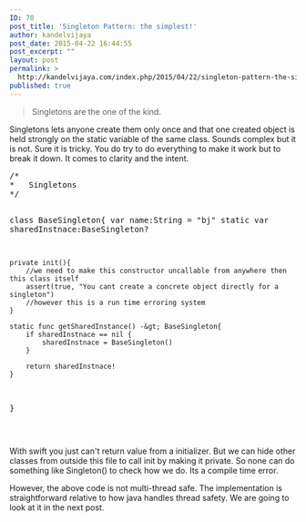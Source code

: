 ```yaml
---
ID: 70
post_title: 'Singleton Pattern: the simplest!'
author: kandelvijaya
post_date: 2015-04-22 16:44:55
post_excerpt: ""
layout: post
permalink: >
  http://kandelvijaya.com/index.php/2015/04/22/singleton-pattern-the-simplest/
published: true
---
```

<blockquote>Singletons are the one of the kind.</blockquote>
Singletons lets anyone create them only once and that one created object is held strongly on the static variable of the same class. Sounds complex but it is not. Sure it is tricky. You do try to do everything to make it work but to break it down. It comes to clarity and the intent.
<pre class="lang:default decode:true " title="A singleton implementation in Swift. ">/*
*   Singletons
*/

class BaseSingleton{
    var name:String = "bj"
    static var sharedInstnace:BaseSingleton?

    private init(){
        //we need to make this constructor uncallable from anywhere then this class itself
        assert(true, "You cant create a concrete object directly for a singleton")
        //however this is a run time erroring system
    }

    static func getSharedInstance() -&gt; BaseSingleton{
        if sharedInstnace == nil {
            sharedInstnace = BaseSingleton()
        }

        return sharedInstnace!
    }
}
</pre>
&nbsp;

With swift you just can't return value from a initializer. But we can hide other classes from outside this file to call init by making it private. So none can do something like Singleton() to check how we do. Its a compile time error.

However, the above code is not multi-thread safe. The implementation is straightforward relative to how java handles thread safety. We are going to look at it in the next post.